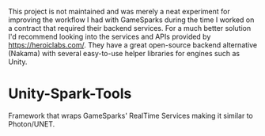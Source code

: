 This project is not maintained and was merely a neat experiment for improving the workflow I had with GameSparks during the time I worked on a contract that required their backend services. For a much better solution I'd recommend looking into the services and APIs provided by https://heroiclabs.com/. They have a great open-source backend alternative (Nakama) with several easy-to-use helper libraries for engines such as Unity.

# Unity-Spark-Tools
Framework that wraps GameSparks' RealTime Services making it similar to Photon/UNET.
